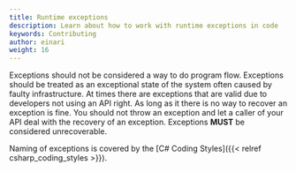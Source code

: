 ```yaml
---
title: Runtime exceptions
description: Learn about how to work with runtime exceptions in code
keywords: Contributing
author: einari
weight: 16
---
```


Exceptions should not be considered a way to do program flow. Exceptions should be treated as an exceptional state of the system
often caused by faulty infrastructure. At times there are exceptions that are valid due to developers not using an API right.
As long as it there is no way to recover an exception is fine. You should not throw an exception and let a caller of your API
deal with the recovery of an exception. Exceptions **MUST** be considered unrecoverable.

Naming of exceptions is covered by the [C# Coding Styles]({{< relref csharp_coding_styles >}}).